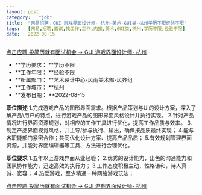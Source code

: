 ```yaml
---
layout:	post
category:	"job"
title:	"网易招聘：GUI 游戏界面设计师- 杭州-美术-GUI类-杭州学历不限经验不限"
tags:	[网易,招聘,面试,找工作,工作,内推,美术,GUI类,杭州,学历不限,经验不限]
date:	2022-08-15
---
```


[点击应聘 投简历就有面试机会 -> GUI 游戏界面设计师- 杭州](http://mobile.bole.netease.com/bole/boleDetail?id=32138&employeeId=346f03c3cda5f04c&key=all)



- **学历要求： **学历不限
- **工作年限： **经验不限
- **所属部门： **艺术设计中心-风雨美术部-风齐组
- **工作城市： **杭州
- **发布日期： **2022-08-15



**职位描述**
1.完成游戏产品的图形界面需求。根据产品策划与UI的设计方案，深入了解产品\用户的特点，进行游戏产品的图形界面风格设计并执行实现。
2.针对产品情况进行界面资源规划，对相应的工作工具进行优化，提高工作品质与效率。
3.制定产品界面视觉风格，并主导/参与执行、输出，确保按品质最终实现；
4.能与各职能部门紧密合作；共同优化设计方案、提高产品品质；
5.有效规划管理界面资源，并能对界面编辑器等工具、方法进行合理优化。



**职位要求**
1.五年以上游戏界面从业经验；
2.优秀的设计能力，出色的沟通能力和团队协作能力，迅速高效的执行力；
3.工作态度积极主动，性格谦和，待人真诚、宽容；
4.热爱游戏，至少精通一种网络游戏玩法；



[点击应聘 投简历就有面试机会 -> GUI 游戏界面设计师- 杭州](http://mobile.bole.netease.com/bole/boleDetail?id=32138&employeeId=346f03c3cda5f04c&key=all)